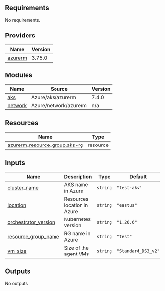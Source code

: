 ## Requirements

No requirements.

## Providers

| Name | Version |
|------|---------|
| <a name="provider_azurerm"></a> [azurerm](#provider\_azurerm) | 3.75.0 |

## Modules

| Name | Source | Version |
|------|--------|---------|
| <a name="module_aks"></a> [aks](#module\_aks) | Azure/aks/azurerm | 7.4.0 |
| <a name="module_network"></a> [network](#module\_network) | Azure/network/azurerm | n/a |

## Resources

| Name | Type |
|------|------|
| [azurerm_resource_group.aks-rg](https://registry.terraform.io/providers/hashicorp/azurerm/latest/docs/resources/resource_group) | resource |

## Inputs

| Name | Description | Type | Default | Required |
|------|-------------|------|---------|:--------:|
| <a name="input_cluster_name"></a> [cluster\_name](#input\_cluster\_name) | AKS name in Azure | `string` | `"test-aks"` | no |
| <a name="input_location"></a> [location](#input\_location) | Resources location in Azure | `string` | `"eastus"` | no |
| <a name="input_orchestrator_version"></a> [orchestrator\_version](#input\_orchestrator\_version) | Kubernetes version | `string` | `"1.26.6"` | no |
| <a name="input_resource_group_name"></a> [resource\_group\_name](#input\_resource\_group\_name) | RG name in Azure | `string` | `"test"` | no |
| <a name="input_vm_size"></a> [vm\_size](#input\_vm\_size) | Size of the agent VMs | `string` | `"Standard_DS3_v2"` | no |

## Outputs

No outputs.
